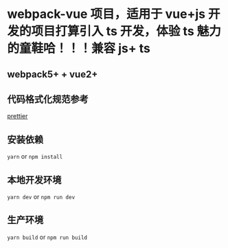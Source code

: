 # webpack-vue 项目，适用于 vue+js 开发的项目打算引入 ts 开发，体验 ts 魅力的童鞋哈！！！兼容 js+ ts

## webpack5+ + vue2+

## 代码格式化规范参考

[prettier](https://marketplace.visualstudio.com/items?itemName=esbenp.prettier-vscode)

## 安装依赖

`yarn`
or
`npm install`

## 本地开发环境

`yarn dev`
or
`npm run dev`

## 生产环境

`yarn build`
or
`npm run build`
